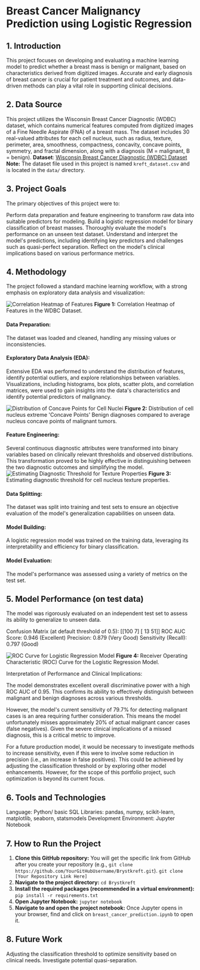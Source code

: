 # Breast Cancer Malignancy Prediction using Logistic Regression
## 1. Introduction
This project focuses on developing and evaluating a machine learning model to predict whether a breast mass is benign or malignant, based on characteristics derived from digitized images. Accurate and early diagnosis of breast cancer is crucial for patient treatment and outcomes, and data-driven methods can play a vital role in supporting clinical decisions.

## 2. Data Source
This project utilizes the Wisconsin Breast Cancer Diagnostic (WDBC) dataset, which contains numerical features computed from digitized images of a Fine Needle Aspirate (FNA) of a breast mass. The dataset includes 30 real-valued attributes for each cell nucleus, such as radius, texture, perimeter, area, smoothness, compactness, concavity, concave points, symmetry, and fractal dimension, along with a diagnosis (M = malignant, B = benign).
**Dataset**: [Wisconsin Breast Cancer Diagnostic (WDBC) Dataset](https://www.kaggle.com/datasets/uciml/breast-cancer-wisconsin-data)
**Note:** The dataset file used in this project is named `kreft_dataset.csv` and is located in the `data/` directory.

## 3. Project Goals
The primary objectives of this project were to:

Perform data preparation and feature engineering to transform raw data into suitable predictors for modeling.
Build a logistic regression model for binary classification of breast masses.
Thoroughly evaluate the model's performance on an unseen test dataset.
Understand and interpret the model's predictions, including identifying key predictors and challenges such as quasi-perfect separation.
Reflect on the model's clinical implications based on various performance metrics.

## 4. Methodology
The project followed a standard machine learning workflow, with a strong emphasis on exploratory data analysis and visualization:

![Correlation Heatmap of Features](images/varmekart.png)
**Figure 1:** Correlation Heatmap of Features in the WDBC Dataset.

#### Data Preparation: 
The dataset was loaded and cleaned, handling any missing values or inconsistencies.

#### Exploratory Data Analysis (EDA):
Extensive EDA was performed to understand the distribution of features, identify potential outliers, and explore relationships between variables. Visualizations, including histograms, box plots, scatter plots, and correlation matrices, were used to gain insights into the data's characteristics and identify potential predictors of malignancy.

![Distribution of Concave Points for Cell Nuclei](images/concave_points.png)
**Figure 2:** Distribution of cell nucleus extreme 'Concave Points'  Benign diagnoses compared to average nucleus concave points of malignant tumors.

#### Feature Engineering: 
Several continuous diagnostic attributes were transformed into binary variables based on clinically relevant thresholds and observed distributions. This transformation proved to be highly effective in distinguishing between the two diagnostic outcomes and simplifying the model.
![Estimating Diagnostic Threshold for Texture Properties](images/feature_engineering.png)
**Figure 3:** Estimating diagnostic threshold for cell nucleus texture properties.

#### Data Splitting: 
The dataset was split into training and test sets to ensure an objective evaluation of the model's generalization capabilities on unseen data.

#### Model Building:
A logistic regression model was trained on the training data, leveraging its interpretability and efficiency for binary classification.

#### Model Evaluation: 
The model's performance was assessed using a variety of metrics on the test set.

## 5. Model Performance (on test data)
The model was rigorously evaluated on an independent test set to assess its ability to generalize to unseen data.

Confusion Matrix (at default threshold of 0.5):
[[100   7]
 [ 13  51]]
ROC AUC Score: 0.946 (Excellent)
Precision: 0.879 (Very Good)
Sensitivity (Recall): 0.797 (Good)

![ROC Curve for Logistic Regression Model](images/ROCAUC.png)
**Figure 4:** Receiver Operating Characteristic (ROC) Curve for the Logistic Regression Model.

Interpretation of Performance and Clinical Implications:

The model demonstrates excellent overall discriminative power with a high ROC AUC of 0.95. This confirms its ability to effectively distinguish between malignant and benign diagnoses across various thresholds.

However, the model's current sensitivity of 79.7% for detecting malignant cases is an area requiring further consideration. This means the model unfortunately misses approximately 20% of actual malignant cancer cases (false negatives). Given the severe clinical implications of a missed diagnosis, this is a critical metric to improve.

For a future production model, it would be necessary to investigate methods to increase sensitivity, even if this were to involve some reduction in precision (i.e., an increase in false positives). This could be achieved by adjusting the classification threshold or by exploring other model enhancements. However, for the scope of this portfolio project, such optimization is beyond its current focus.

## 6. Tools and Technologies
Language: Python/ basic SQL
Libraries: pandas, numpy, scikit-learn, matplotlib, seaborn, statsmodels
Development Environment: Jupyter Notebook

## 7. How to Run the Project
1.  **Clone this GitHub repository:**
    You will get the specific link from GitHub after you create your repository (e.g., `git clone https://github.com/YourGitHubUsername/Brystkreft.git`).
    `git clone [Your Repository Link Here]`
2.  **Navigate to the project directory:**
    `cd Brystkreft`
3.  **Install the required packages (recommended in a virtual environment):**
    `pip install -r requirements.txt`
4.  **Open Jupyter Notebook:**
    `jupyter notebook`
5.  **Navigate to and open the project notebook:**
    Once Jupyter opens in your browser, find and click on `breast_cancer_prediction.ipynb` to open it.
    
## 8. Future Work
Adjusting the classification threshold to optimize sensitivity based on clinical needs.
Investigate potential quasi-separation.

